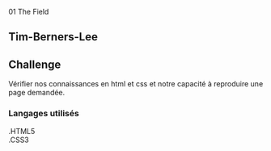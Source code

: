 01 The Field
## Tim-Berners-Lee

## Challenge
Vérifier nos connaissances en html et css et notre capacité à reproduire une page demandée. 

### Langages utilisés
.HTML5  
.CSS3
